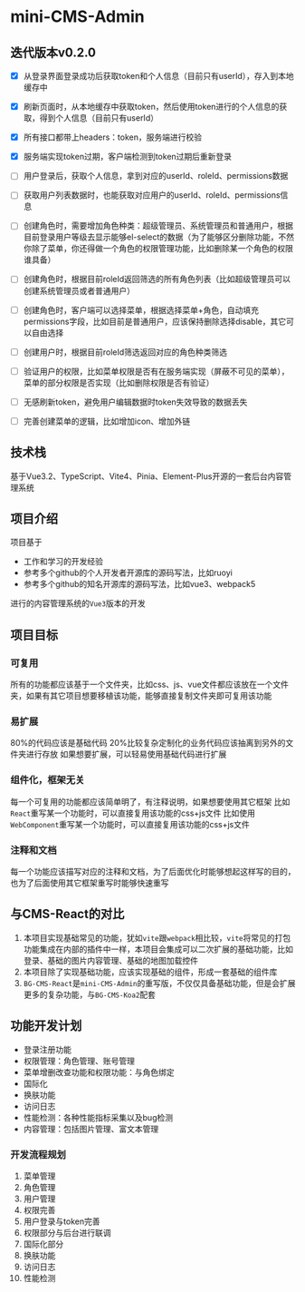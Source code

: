 # mini-CMS-Admin


## 迭代版本v0.2.0

- [x]  从登录界面登录成功后获取token和个人信息（目前只有userId），存入到本地缓存中
- [x]  刷新页面时，从本地缓存中获取token，然后使用token进行的个人信息的获取，得到个人信息（目前只有userId）
- [x]  所有接口都带上headers：token，服务端进行校验
- [x]  服务端实现token过期，客户端检测到token过期后重新登录
- [ ]  用户登录后，获取个人信息，拿到对应的userId、roleId、permissions数据
- [ ]  获取用户列表数据时，也能获取对应用户的userId、roleId、permissions信息
- [ ]  创建角色时，需要增加角色种类：超级管理员、系统管理员和普通用户，根据目前登录用户等级去显示能够el-select的数据（为了能够区分删除功能，不然你除了菜单，你还得做一个角色的权限管理功能，比如删除某一个角色的权限谁具备）
- [ ]  创建角色时，根据目前roleId返回筛选的所有角色列表（比如超级管理员可以创建系统管理员或者普通用户）
- [ ]  创建角色时，客户端可以选择菜单，根据选择菜单+角色，自动填充permissions字段，比如目前是普通用户，应该保持删除选择disable，其它可以自由选择
- [ ]  创建用户时，根据目前roleId筛选返回对应的角色种类筛选
- [ ]  验证用户的权限，比如菜单权限是否有在服务端实现（屏蔽不可见的菜单），菜单的部分权限是否实现（比如删除权限是否有验证）
- [ ]  无感刷新token，避免用户编辑数据时token失效导致的数据丢失
- [ ]  完善创建菜单的逻辑，比如增加icon、增加外链


## 技术栈

基于Vue3.2、TypeScript、Vite4、Pinia、Element-Plus开源的一套后台内容管理系统

## 项目介绍
项目基于
- 工作和学习的开发经验
- 参考多个github的个人开发者开源库的源码写法，比如ruoyi
- 参考多个github的知名开源库的源码写法，比如vue3、webpack5

进行的内容管理系统的`Vue3`版本的开发

## 项目目标

### 可复用
所有的功能都应该基于一个文件夹，比如css、js、vue文件都应该放在一个文件夹，如果有其它项目想要移植该功能，能够直接复制文件夹即可复用该功能

### 易扩展
80%的代码应该是基础代码
20%比较复杂定制化的业务代码应该抽离到另外的文件夹进行存放
如果想要扩展，可以轻易使用基础代码进行扩展

### 组件化，框架无关
每一个可复用的功能都应该简单明了，有注释说明，如果想要使用其它框架
比如`React`重写某一个功能时，可以直接复用该功能的css+js文件
比如使用`WebComponent`重写某一个功能时，可以直接复用该功能的css+js文件

### 注释和文档
每一个功能应该描写对应的注释和文档，为了后面优化时能够想起这样写的目的，也为了后面使用其它框架重写时能够快速重写


## 与CMS-React的对比
1. 本项目实现基础常见的功能，犹如`vite`跟`webpack`相比较，`vite`将常见的打包功能集成在内部的插件中一样，本项目会集成可以二次扩展的基础功能，比如登录、基础的图片内容管理、基础的地图加载控件
2. 本项目除了实现基础功能，应该实现基础的组件，形成一套基础的组件库
3. `BG-CMS-React`是`mini-CMS-Admin`的重写版，不仅仅具备基础功能，但是会扩展更多的复杂功能，与`BG-CMS-Koa2`配套

## 功能开发计划

- 登录注册功能
- 权限管理：角色管理、账号管理
- 菜单增删改查功能和权限功能：与角色绑定
- 国际化
- 换肤功能
- 访问日志
- 性能检测：各种性能指标采集以及bug检测
- 内容管理：包括图片管理、富文本管理


### 开发流程规划

1. 菜单管理
2. 角色管理
3. 用户管理
4. 权限完善
5. 用户登录与token完善
6. 权限部分与后台进行联调
7. 国际化部分
8. 换肤功能
9. 访问日志
10. 性能检测
